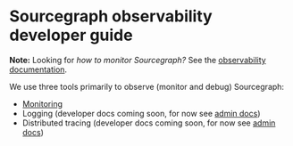 # Sourcegraph observability developer guide

**Note:** Looking for _how to monitor Sourcegraph?_ See the [observability documentation](https://docs.sourcegraph.com/admin/observability).

We use three tools primarily to observe (monitor and debug) Sourcegraph:

- [Monitoring](monitoring.md) 
- Logging (developer docs coming soon, for now see [admin docs](https://docs.sourcegraph.com/admin/observability))
- Distributed tracing (developer docs coming soon, for now see [admin docs](https://docs.sourcegraph.com/admin/observability))
